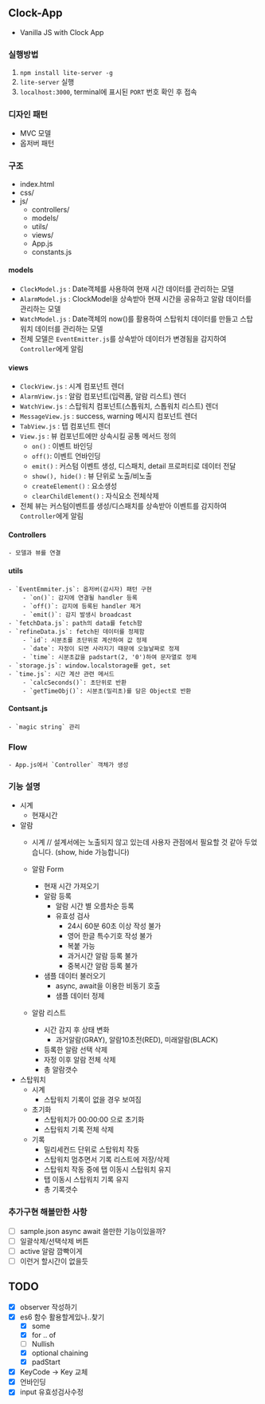 ## Clock-App
- Vanilla JS with Clock App

### 실행방법
1. `npm install lite-server -g`
2. `lite-server` 실행
3. `localhost:3000`, terminal에 표시된 `PORT` 번호 확인 후 접속

### 디자인 패턴
- MVC 모델
- 옵저버 패턴

### 구조
- index.html
- css/
- js/
    - controllers/
    - models/
    - utils/
    - views/
    - App.js
    - constants.js

#### models     
- `ClockModel.js` : Date객체를 사용하여 현재 시간 데이터를 관리하는 모델
- `AlarmModel.js` : ClockModel을 상속받아 현재 시간을 공유하고 알람 데이터를 관리하는 모델
- `WatchModel.js` : Date객체의 now()를 활용하여 스탑워치 데이터를 만들고 스탑워치 데이터를 관리하는 모델
- 전체 모델은 `EventEmitter.js`를 상속받아 데이터가 변경됨을 감지하여 `Controller`에게 알림
    
#### views
- `ClockView.js` : 시계 컴포넌트 렌더
- `AlarmView.js` : 알람 컴포넌트(입력폼, 알람 리스트) 렌더
- `WatchView.js` : 스탑워치 컴포넌트(스톱워치, 스톱워치 리스트) 렌더
- `MessageView.js` : success, warning 메시지 컴포넌트 렌더 
- `TabView.js` : 탭 컴포넌트 렌더
- `View.js` : 뷰 컴포넌트에만 상속시킬 공통 메서드 정의
    - `on()` : 이벤트 바인딩
    - `off()`: 이벤트 언바인딩
    - `emit()` : 커스텀 이벤트 생성, 디스패치, detail 프로퍼티로 데이터 전달
    - `show(), hide()` : 뷰 단위로 노출/비노출
    - `createElement()` : 요소생성
    - `clearChildElement()` : 자식요소 전체삭제
- 전체 뷰는 커스텀이벤트를 생성/디스패치를 상속받아 이벤트를 감지하여 `Controller`에게 알림 

#### Controllers
    - 모델과 뷰를 연결

#### utils
    - `EventEmmiter.js`: 옵저버(감시자) 패턴 구현
        - `on()`: 감지에 연결될 handler 등록
        - `off()`: 감지에 등록된 handler 제거
        - `emit()`: 감지 발생시 broadcast
    - `fetchData.js`: path의 data를 fetch함
    - `refineData.js`: fetch된 데이터를 정제함
        - `id`: 시분초를 초단위로 계산하여 값 정제
        - `date`: 자정이 되면 사라지기 때문에 오늘날짜로 정제
        - `time`: 시분초값을 padstart(2, '0')하여 문자열로 정제
    - `storage.js`: window.localstorage를 get, set
    - `time.js`: 시간 계산 관련 메서드
        - `calcSeconds()`: 초단위로 반환
        - `getTimeObj()`: 시분초(밀리초)를 담은 Object로 반환


#### Contsant.js    
    - `magic string` 관리

### Flow
    - App.js에서 `Controller` 객체가 생성

### 기능 설명
- 시계
    - 현재시간   
- 알람
    - 시계   // 설계서에는 노출되지 않고 있는데 사용자 관점에서 필요할 것 같아 두었습니다. (show, hide 가능합니다)
    - 알람 Form
        - 현재 시간 가져오기
        - 알람 등록
            - 알람 시간 별 오름차순 등록
            - 유효성 검사 
                - 24시 60분 60초 이상 작성 불가
                - 영어 한글 특수기호 작성 불가
                - 복붙 가능
                - 과거시간 알람 등록 불가
                - 중복시간 알람 등록 불가
        - 샘플 데이터 불러오기
            - async, await을 이용한 비동기 호출
            - 샘플 데이터 정제
            
    - 알람 리스트
        - 시간 감지 후 상태 변화
            - 과거알람(GRAY), 알람10초전(RED), 미래알람(BLACK)
        - 등록한 알람 선택 삭제
        - 자정 이후 알람 전체 삭제
        - 총 알람갯수
- 스탑워치
    - 시계
        - 스탑워치 기록이 없을 경우 보여짐
    - 초기화
        - 스탑워치가 00:00:00 으로 초기화
        - 스탑워치 기록 전체 삭제
    - 기록
        - 밀리세컨드 단위로 스탑워치 작동
        - 스탑워치 멈추면서 기록 리스트에 저장/삭제
        - 스탑워치 작동 중에 탭 이동시 스탑워치 유지
        - 탭 이동시 스탑워치 기록 유지
        - 총 기록갯수


### 추가구현 해볼만한 사항
- [ ] sample.json async await 쓸만한 기능이있을까?
- [ ] 일괄삭제/선택삭제 버튼
- [ ] active 알람 깜빡이게
- [ ] 이런거 할시간이 없을듯

## TODO
- [x] observer 작성하기
- [x] es6 함수 활용할게있나..찾기
  - [x] some
  - [x] for .. of
  - [ ] Nullish 
  - [x] optional chaining
  - [x] padStart 
- [x] KeyCode -> Key 교체
- [x] 언바인딩
- [x] input 유효성검사수정
